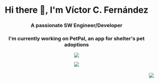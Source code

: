 <h1 align="center">Hi there 👋, I'm Víctor C. Fernández </h1>
<h3 align="center">A passionate SW Engineer/Developer</h3>
<h3 align="center">I'm currently working on PetPal, an app for shelter's pet adoptions</h3>

<p align="center">
  <img src="https://github-readme-stats.vercel.app/api?username=vicuko&show_icons=true&count_private=true?theme=radical))"/>
</p>
<p align="center">
  <img src="https://github-readme-stats.vercel.app/api/top-langs/?username=vicuko"/>
</p>
<p align="center">
</p>

<h6 align="right"> <img src="https://komarev.com/ghpvc/?username=vicuko" /> </h6>
<!--
**Vicuko/Vicuko** is a ✨ _special_ ✨ repository because its `README.md` (this file) appears on your GitHub profile.

Here are some ideas to get you started:

- 🔭 I’m currently working on ...
- 🌱 I’m currently learning ...
- 👯 I’m looking to collaborate on ...
- 🤔 I’m looking for help with ...
- 💬 Ask me about ...
- 📫 How to reach me: ...
- 😄 Pronouns: ...
- ⚡ Fun fact: ...
-->
